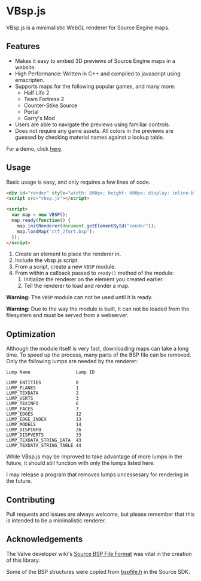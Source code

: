 # VBsp.js

VBsp.js is a minimalistic WebGL renderer for Source Engine maps.

## Features
- Makes it easy to embed 3D previews of Source Engine maps in a website.
- High Performance: Written in C++ and compiled to javascript using emscripten.
- Supports maps for the following popular games, and many more:
  - Half Life 2
  - Team Fortress 2
  - Counter-Stike Source
  - Portal
  - Garry's Mod
- Users are able to navigate the previews using familiar controls.
- Does not require any game assets. All colors in the previews are guessed by checking material names against a lookup table.

For a demo, click [here](http://cogg.rocks/vbsp/).

## Usage

Basic usage is easy, and only requires a few lines of code.
```html
<div id="render" style="width: 800px; height: 600px; display: inline-block;"></div>
<script src="vbsp.js"></script>

<script>
  var map = new VBSP();
  map.ready(function() {
    map.initRenderer(document.getElementById("render"));
    map.loadMap("ctf_2fort.bsp");
  });
</script>
```
1. Create an element to place the renderer in.
2. Include the vbsp.js script.
3. From a script, create a new `VBSP` module.
4. From within a callback passed to `ready()` method of the module:
    1. Initialize the renderer on the element you created earlier.
    2. Tell the renderer to load and render a map.

**Warning:** The `VBSP` module can not be used until it is ready.

**Warning:** Due to the way the module is built, it can not be loaded from the filesystem and must be served from a webserver.

## Optimization

Although the module itself is very fast, downloading maps can take a long time. To speed up the process, many parts of the BSP file can be removed. Only the following lumps are needed by the renderer:

```
Lump Name                 Lump ID

LUMP_ENTITIES             0
LUMP_PLANES               1
LUMP_TEXDATA              2
LUMP_VERTS                3
LUMP_TEXINFO              6
LUMP_FACES                7
LUMP_EDGES                12
LUMP_EDGE_INDEX           13
LUMP_MODELS               14
LUMP_DISPINFO             26
LUMP_DISPVERTS            33
LUMP_TEXDATA_STRING_DATA  43
LUMP_TEXDATA_STRING_TABLE 44
```

While VBsp.js may be improved to take advantage of more lumps in the future, it should still function with only the lumps listed here.

I may release a program that removes lumps uncessesary for rendering in the future.

## Contributing

Pull requests and issues are always welcome, but please remember that this is intended to be a minimalistic renderer.

## Acknowledgements
The Valve developer wiki's [Source BSP File Format](https://developer.valvesoftware.com/wiki/Source_BSP_File_Format) was vital in the creation of this library.

Some of the BSP structures were copied from [bspfile.h](https://github.com/ValveSoftware/source-sdk-2013/blob/master/sp/src/public/bspfile.h) in the Source SDK.
